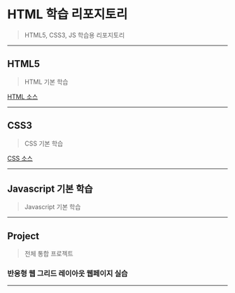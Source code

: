 # HTML 학습 리포지토리 
> HTML5, CSS3, JS 학습용 리포지토리 

----------------


## HTML5
> HTML 기본 학습

[HTML 소스](https://github.com/junseongwoo/StudyHtml/tree/main/01_HTML)


--------------

## CSS3
> CSS 기본 학습 

[CSS 소스](https://github.com/junseongwoo/StudyHtml/tree/main/02_CSS)

-------------

## Javascript 기본 학습
> Javascript 기본 학습 

----------------------

## Project 
> 전체 통합 프로젝트

### 반응형 웹 그리드 레이아웃 웹페이지 실습

-----------------


